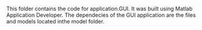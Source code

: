 This folder contains the code for application.GUI. It was built using Matlab Application Developer.
The dependecies of the GUI application are the files and models located inthe model folder. 
